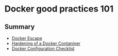 # Docker good practices 101

## Summary 

- [Docker Escape](./escape.md)
- [Hardening of a Docker Contaniner](./hardening.md)
- [Docker Configuration Checklist](./checklist.md)
